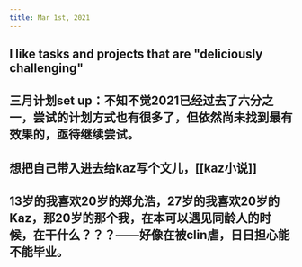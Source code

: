 ```yaml
---
title: Mar 1st, 2021
---
```


## I like tasks and projects that are "deliciously challenging"
## 三月计划set up：不知不觉2021已经过去了六分之一，尝试的计划方式也有很多了，但依然尚未找到最有效果的，亟待继续尝试。
## 想把自己带入进去给kaz写个文儿，[[kaz小说]]
## 13岁的我喜欢20岁的郑允浩，27岁的我喜欢20岁的Kaz，那20岁的那个我，在本可以遇见同龄人的时候，在干什么？？？——好像在被clin虐，日日担心能不能毕业。
